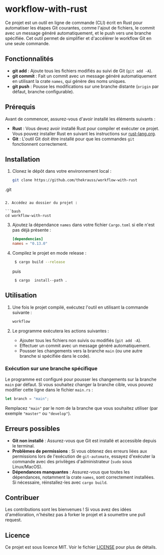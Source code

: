 
# workflow-with-rust


Ce projet est un outil en ligne de commande (CLI) écrit en Rust pour automatiser les étapes Git courantes, comme l'ajout de fichiers, le commit avec un message généré automatiquement, et le push vers une branche spécifiée. Cet outil permet de simplifier et d'accélérer le workflow Git en une seule commande.

## Fonctionnalités

- **git add** : Ajoute tous les fichiers modifiés au suivi de Git (`git add -A`).
- **git commit** : Fait un commit avec un message généré automatiquement en utilisant la crate `names`, qui génère des noms uniques.
- **git push** : Pousse les modifications sur une branche distante (`origin` par défaut, branche configurable).

## Prérequis

Avant de commencer, assurez-vous d'avoir installé les éléments suivants :

- **Rust** : Vous devez avoir installé Rust pour compiler et exécuter ce projet. Vous pouvez installer Rust en suivant les instructions sur [rust-lang.org](https://www.rust-lang.org/tools/install).
- **Git** : L'outil Git doit être installé pour que les commandes `git` fonctionnent correctement.

## Installation

1. Clonez le dépôt dans votre environnement local :

   ```bash
   git clone https://github.com/thekrauss/workflow-with-rust
.git
   ```

2. Accédez au dossier du projet :

   ```bash
   cd workflow-with-rust

   ```

3. Ajoutez la dépendance `names` dans votre fichier `Cargo.toml` si elle n'est pas déjà présente :

   ```toml
   [dependencies]
   names = "0.13.0"
   ```

4. Compilez le projet en mode release :

   ```bash
    $ cargo build --release
   ```
   puis

   ``` 
    $ cargo  install--path . 
   ```                                                                                                                            


## Utilisation

1. Une fois le projet compilé, exécutez l'outil en utilisant la commande suivante :

   ```bash
   workflow
   ```

2. Le programme exécutera les actions suivantes :

   - Ajouter tous les fichiers non suivis ou modifiés (`git add -A`).
   - Effectuer un commit avec un message généré automatiquement.
   - Pousser les changements vers la branche `main` (ou une autre branche si spécifiée dans le code).

### Exécution sur une branche spécifique

Le programme est configuré pour pousser les changements sur la branche `main` par défaut. Si vous souhaitez changer la branche cible, vous pouvez modifier cette ligne dans le fichier `main.rs` :

```rust
let branch = "main";  
```

Remplacez `"main"` par le nom de la branche que vous souhaitez utiliser (par exemple `"master"` ou `"develop"`).

## Erreurs possibles

- **Git non installé** : Assurez-vous que Git est installé et accessible depuis le terminal.
- **Problèmes de permissions** : Si vous obtenez des erreurs liées aux permissions lors de l'exécution de `git-automate`, essayez d'exécuter la commande avec des privilèges d'administrateur (`sudo` sous Linux/MacOS).
- **Dépendances manquantes** : Assurez-vous que toutes les dépendances, notamment la crate `names`, sont correctement installées. Si nécessaire, réinstallez-les avec `cargo build`.

## Contribuer

Les contributions sont les bienvenues ! Si vous avez des idées d'amélioration, n'hésitez pas à forker le projet et à soumettre une pull request.

## Licence

Ce projet est sous licence MIT. Voir le fichier [LICENSE](LICENSE) pour plus de détails.